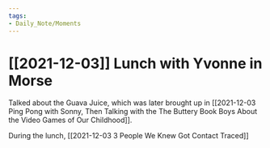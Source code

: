 ```yaml
---
tags:
- Daily_Note/Moments
---
```


# [[2021-12-03]] Lunch with Yvonne in Morse



Talked about the Guava Juice, which was later brought up in [[2021-12-03 Ping Pong with Sonny, Then Talking with the The Buttery Book Boys About the Video Games of Our Childhood]].

During the lunch, [[2021-12-03 3 People We Knew Got Contact Traced]]